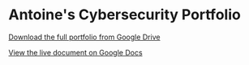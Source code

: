 # Antoine's Cybersecurity Portfolio

[Download the full portfolio from Google Drive](https://drive.google.com/drive/folders/191CFGxDjgMjS5GKkC85xOGUcpqF76Uml?usp=drive_link)

[View the live document on Google Docs](https://docs.google.com/document/d/1zpT5fObIRX5BEkW0ZnMVQe_DbTgCXcQcTCbvwerZi3Q/edit?usp=drive_link)